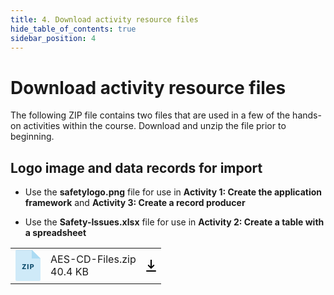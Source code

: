 ```yaml
---
title: 4. Download activity resource files
hide_table_of_contents: true
sidebar_position: 4
---
```


# Download activity resource files

The following ZIP file contains two files that are used in a few of the hands-on activities within the course. Download and unzip the file prior to beginning.

## Logo image and data records for import

- Use the  **safetylogo.png** file for use in **Activity 1: Create the application framework** and **Activity 3: Create a record producer**

- Use the **Safety-Issues.xlsx** file for use in **Activity 2: Create a table with a spreadsheet**


<table class="download-box">
  <tr>
    <td>
      <svg aria-label="Zip file" fill="none" focusable="false" height="50" role="img" viewBox="0 0 40 50" width="40"
        xmlns="http://www.w3.org/2000/svg">
        <path clip-rule="evenodd"
          d="M2 0C0.89543 0 0 0.89543 0 2V48C0 49.1046 0.895431 50 2 50H38C39.1046 50 40 49.1046 40 48V14L26 0H2Z"
          fill-rule="evenodd" fill="#CFEAF8"></path>
        <path clip-rule="evenodd" d="M26 0V14H40" fill-rule="evenodd" fill="#ABDBF3"></path>
        <path
          d="M16.8968 22.9863V23.6573C16.8968 23.7527 16.8802 23.8462 16.8472 23.9378C16.8179 24.0295 16.7757 24.1157 16.7207 24.1963L12.9587 29.5698H16.7758V30.9998H10.5938V30.2848C10.5938 30.2005 10.6084 30.118 10.6377 30.0373C10.6671 29.953 10.7074 29.876 10.7587 29.8063L14.5317 24.4163H10.9017V22.9863H16.8968Z"
          fill="#124F6E"></path>
        <path d="M20.7826 30.9998H18.9126V22.9863H20.7826V30.9998Z" fill="#124F6E"></path>
        <path
          d="M25.1301 28.3213V30.9998H23.2711V22.9863H26.0981C26.6627 22.9863 27.1467 23.0542 27.5501 23.1898C27.9571 23.3218 28.2907 23.5052 28.5511 23.7398C28.8151 23.9745 29.0094 24.2513 29.1341 24.5703C29.2587 24.8893 29.3211 25.234 29.3211 25.6043C29.3211 26.004 29.2569 26.3707 29.1286 26.7043C29.0002 27.038 28.8041 27.324 28.5401 27.5623C28.2761 27.8007 27.9406 27.9877 27.5336 28.1233C27.1302 28.2553 26.6517 28.3213 26.0981 28.3213H25.1301ZM25.1301 26.9188H26.0981C26.5821 26.9188 26.9304 26.8033 27.1431 26.5723C27.3557 26.3413 27.4621 26.0187 27.4621 25.6043C27.4621 25.421 27.4346 25.2542 27.3796 25.1038C27.3246 24.9535 27.2402 24.8252 27.1266 24.7188C27.0166 24.6088 26.8754 24.5245 26.7031 24.4658C26.5344 24.4072 26.3327 24.3778 26.0981 24.3778H25.1301V26.9188Z"
          fill="#124F6E"></path>
      </svg>
    </td>
    <td>
      <div className="attachment__title">AES-CD-Files.zip</div>
      <div className="attachment__size">40.4 KB</div>
    </td>
    <td>
      <svg viewBox="0 0 16 19" width="16" height="19" class="i i-download brandHover__target--fill" focusable="false">
        <title>Download</title>
        <desc>Arrow down with horizontal line beneath it</desc>
        <rect y="17" width="16" height="2" rx="1"></rect>
        <path
          d="M4.464 8.293A1 1 0 1 0 3.05 9.707l4.24 4.24c.4.4 1.028.392 1.42 0l4.24-4.24a1 1 0 1 0-1.414-1.414L8 4.757 4.464 8.293zm0 0L8 4.757l3.536 3.536L8 11.828 4.464 8.293z">
        </path>
        <path d="M7 0h2v12H7z"></path>
      </svg>
    </td>
  </tr>
</table>